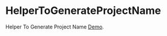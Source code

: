 # HelperToGenerateProjectName
Helper To Generate Project Name
[Demo](https://aalshukri.github.io/HelperToGenerateProjectName/).
